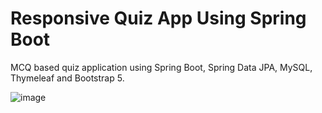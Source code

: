# Responsive Quiz App Using Spring Boot

MCQ based quiz application using Spring Boot, Spring Data JPA, MySQL, Thymeleaf and Bootstrap 5.



![image](https://user-images.githubusercontent.com/80421780/233434755-0c70e179-3506-467f-8898-9698e0532e98.png)
